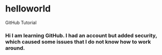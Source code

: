 # helloworld
GitHub Tutorial

### Hi I am learning GitHub. I had an account but added security, which caused some issues that I do not know how to work around. 

